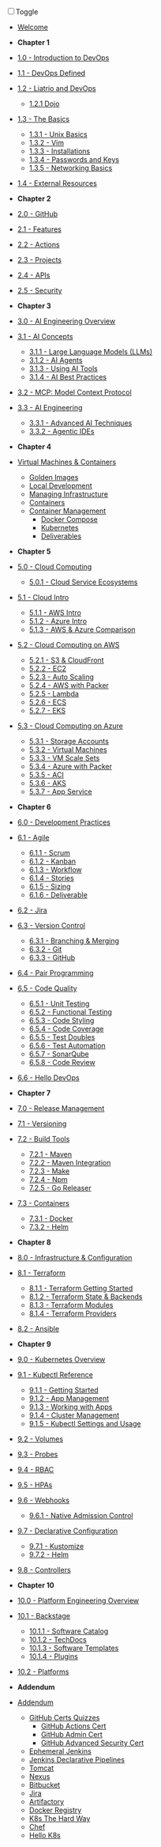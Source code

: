 <!-- docs/_sidebar.md -->

<div id="dark_mode"
  ><i class="fas fa-sun"></i
  ><input type="checkbox" id="dark_mode_switch" name="mode"
  ><label for="dark_mode_switch">Toggle</label
  ><i class="fas fa-moon"></i></div>

- [Welcome](/)

- **Chapter 1**

- [1.0 - Introduction to DevOps](1-introduction/1.0-overview.md)
- [1.1 - DevOps Defined](1-introduction/1.1-devops-defined.md)
- [1.2 - Liatrio and DevOps](1-introduction/1.2-liatrio-and-devops.md)
  - [1.2.1 Dojo](1-introduction/1.2.1-dojo.md)
- [1.3 - The Basics](1-introduction/1.3-basics.md)
  - [1.3.1 - Unix Basics](1-introduction/1.3.1-unix.md)
  - [1.3.2 - Vim](1-introduction/1.3.2-vim.md)
  - [1.3.3 - Installations](1-introduction/1.3.3-installations.md)
  - [1.3.4 - Passwords and Keys](1-introduction/1.3.4-passwords-and-keys.md)
  - [1.3.5 - Networking Basics](1-introduction/1.3.5-networking.md)
- [1.4 - External Resources](1-introduction/1.4-external-resources.md)

- **Chapter 2**

- [2.0 - GitHub](2-Github/2.0-overview.md)
- [2.1 - Features](2-Github/2.1-features.md)
- [2.2 - Actions](2-Github/2.2-Actions.md)
- [2.3 - Projects](2-Github/2.3-Projects.md)
- [2.4 - APIs](2-Github/2.4-APIs.md)
- [2.5 - Security](2-Github/2.5-Security.md)

- **Chapter 3**

- [3.0 - AI Engineering Overview](3-AI-Engineering/3.0-overview.md)
- [3.1 - AI Concepts](3-AI-Engineering/3.1-ai-concepts.md)
  - [3.1.1 - Large Language Models (LLMs)](3-AI-Engineering/3.1.1-llms.md)
  - [3.1.2 - AI Agents](3-AI-Engineering/3.1.2-ai-agents.md)
  - [3.1.3 - Using AI Tools](3-AI-Engineering/3.1.3-ai-tools.md)
  - [3.1.4 - AI Best Practices](3-AI-Engineering/3.1.4-ai-best-practices.md)
- [3.2 - MCP: Model Context Protocol](3-AI-Engineering/3.2-mcp.md)
- [3.3 - AI Engineering](3-AI-Engineering/3.3-best-practices.md)
  - [3.3.1 - Advanced AI Techniques](3-AI-Engineering/3.3.1-agentic-best-practices.md)
  - [3.3.2 - Agentic IDEs](3-AI-Engineering/3.3.2-agentic-ide.md)

- **Chapter 4**
- [Virtual Machines & Containers](/4-virtual-machines-containers/4.0-overview.md)
  - [Golden Images](/4-virtual-machines-containers/4.1-golden-images.md)
  - [Local Development](/4-virtual-machines-containers/4.2-local-development.md)
  - [Managing Infrastructure](/4-virtual-machines-containers/4.3-managing-infrastructure.md)
  - [Containers](/4-virtual-machines-containers/4.4-containers.md)
  - [Container Management](/4-virtual-machines-containers/4.5-container-management.md)
    - [Docker Compose](/4-virtual-machines-containers/4.5.1-docker-compose.md)
    - [Kubernetes](/4-virtual-machines-containers/4.5.2-kubernetes.md)
    - [Deliverables](/4-virtual-machines-containers/4.5.3-deliverables.md)

- **Chapter 5**
- [5.0 - Cloud Computing](5-cloud-computing/5.0-overview.md)
  - [5.0.1 - Cloud Service Ecosystems](5-cloud-computing/5.0.1-Cloud-Ecosystems.md)
- [5.1 - Cloud Intro](5-cloud-computing/5.1-cloud.md)
  - [5.1.1 - AWS Intro](5-cloud-computing/5.1.1-aws.md)
  - [5.1.2 - Azure Intro](5-cloud-computing/5.1.2-azure.md)
  - [5.1.3 - AWS & Azure Comparison](5-cloud-computing/5.1.3-azure-vs-aws.md)
- [5.2 - Cloud Computing on AWS](5-cloud-computing/5.2-overview.md)
  - [5.2.1 - S3 & CloudFront](5-cloud-computing/5.2.1-s3-cloudfront.md)
  - [5.2.2 - EC2](5-cloud-computing/5.2.2-ec2.md)
  - [5.2.3 - Auto Scaling](5-cloud-computing/5.2.3-auto-scaling.md)
  - [5.2.4 - AWS with Packer](5-cloud-computing/5.2.4-aws-packer.md)
  - [5.2.5 - Lambda](5-cloud-computing/5.2.5-lambda.md)
  - [5.2.6 - ECS](5-cloud-computing/5.2.6-ecs.md)
  - [5.2.7 - EKS](5-cloud-computing/5.2.7-eks.md)
- [5.3 - Cloud Computing on Azure](5-cloud-computing/5.3-overview.md)
  - [5.3.1 - Storage Accounts](5-cloud-computing/5.3.1-storage-accounts.md)
  - [5.3.2 - Virtual Machines](5-cloud-computing/5.3.2-virtual-machines.md)
  - [5.3.3 - VM Scale Sets](5-cloud-computing/5.3.3-vmss.md)
  - [5.3.4 - Azure with Packer](5-cloud-computing/5.3.4-az-packer.md)
  - [5.3.5 - ACI](5-cloud-computing/5.3.5-aci.md)
  - [5.3.6 - AKS](5-cloud-computing/5.3.6-aks.md)
  - [5.3.7 - App Service](5-cloud-computing/5.3.7-app-service.md)

- **Chapter 6**

- [6.0 - Development Practices](6-software-development-practices/6.0-overview.md)
- [6.1 - Agile](6-software-development-practices/6.1-overview.md)
  - [6.1.1 - Scrum](6-software-development-practices/6.1.1-scrum.md)
  - [6.1.2 - Kanban](6-software-development-practices/6.1.2-kanban.md)
  - [6.1.3 - Workflow](6-software-development-practices/6.1.3-workflow.md)
  - [6.1.4 - Stories](6-software-development-practices/6.1.4-stories.md)
  - [6.1.5 - Sizing](6-software-development-practices/6.1.5-sizing.md)
  - [6.1.6 - Deliverable](6-software-development-practices/6.1.6-deliverable.md)
- [6.2 - Jira](6-software-development-practices/6.2-jira.md)
- [6.3 - Version Control](6-software-development-practices/6.3-version-control.md)
  - [6.3.1 - Branching & Merging](6-software-development-practices/6.3.1-branching-merging.md)
  - [6.3.2 - Git](6-software-development-practices/6.3.2-git.md)
  - [6.3.3 - GitHub](6-software-development-practices/6.3.3-github.md)
- [6.4 - Pair Programming](6-software-development-practices/6.4-pairprogramming.md)
- [6.5 - Code Quality](6-software-development-practices/6.5-code-quality.md)
  - [6.5.1 - Unit Testing](6-software-development-practices/6.5.1-unit-testing.md)
  - [6.5.2 - Functional Testing](6-software-development-practices/6.5.2-functional-testing.md)
  - [6.5.3 - Code Styling](6-software-development-practices/6.5.3-code-styling.md)
  - [6.5.4 - Code Coverage](6-software-development-practices/6.5.4-code-coverage.md)
  - [6.5.5 - Test Doubles](6-software-development-practices/6.5.5-test-doubles.md)
  - [6.5.6 - Test Automation](6-software-development-practices/6.5.6-test-automation.md)
  - [6.5.7 - SonarQube](6-software-development-practices/6.5.7-sonarqube.md)
  - [6.5.8 - Code Review](6-software-development-practices/6.5.8-code-review.md)
- [6.6 - Hello DevOps](6-software-development-practices/6.6-hello-devops.md)

- **Chapter 7**

- [7.0 - Release Management](7-release-management/7.0-overview.md)
- [7.1 - Versioning](7-release-management/7.1-versioning.md)
- [7.2 - Build Tools](7-release-management/7.2-build-tools.md)
  - [7.2.1 - Maven](7-release-management/7.2.1-maven.md)
  - [7.2.2 - Maven Integration](7-release-management/7.2.2-maven-integration.md)
  - [7.2.3 - Make](7-release-management/7.2.3-make.md)
  - [7.2.4 - Npm](7-release-management/7.2.4-npm.md)
  - [7.2.5 - Go Releaser](7-release-management/7.2.5-go-releaser.md)
- [7.3 - Containers](7-release-management/7.3-containers.md)
  - [7.3.1 - Docker](7-release-management/7.3.1-docker.md)
  - [7.3.2 - Helm](7-release-management/7.3.2-helm.md)

- **Chapter 8**

- [8.0 - Infrastructure & Configuration](8-infrastructure-configuration-management/8.0-overview.md)
- [8.1 - Terraform](8-infrastructure-configuration-management/8.1-terraform)
  - [8.1.1 - Terraform Getting Started](8-infrastructure-configuration-management/8.1.1-terraform-getting-started.md)
  - [8.1.2 - Terraform State & Backends](8-infrastructure-configuration-management/8.1.2-terraform-backends.md)
  - [8.1.3 - Terraform Modules](8-infrastructure-configuration-management/8.1.3-terraform-modules.md)
  - [8.1.4 - Terraform Providers](8-infrastructure-configuration-management/8.1.4-terraform-providers.md)
- [8.2 - Ansible](8-infrastructure-configuration-management/8.2-ansible.md)

- **Chapter 9**
- [9.0 - Kubernetes Overview](9-kubernetes-container-orchestration/9.0-overview.md)
- [9.1 - Kubectl Reference](9-kubernetes-container-orchestration/9.1-kubectl-ref.md)
  - [9.1.1 - Getting Started](9-kubernetes-container-orchestration/9.1.1-getting-started.md)
  - [9.1.2 - App Management](9-kubernetes-container-orchestration/9.1.2-app-management.md)
  - [9.1.3 - Working with Apps](9-kubernetes-container-orchestration/9.1.3-working-with-apps.md)
  - [9.1.4 - Cluster Management](9-kubernetes-container-orchestration/9.1.4-cluster-management.md)
  - [9.1.5 - Kubectl Settings and Usage](9-kubernetes-container-orchestration/9.1.5-kubectl-settings-and-usage.md)
- [9.2 - Volumes](9-kubernetes-container-orchestration/9.2-volumes.md)
- [9.3 - Probes](9-kubernetes-container-orchestration/9.3-probes.md)
- [9.4 - RBAC](9-kubernetes-container-orchestration/9.4-rbac.md)
- [9.5 - HPAs](9-kubernetes-container-orchestration/9.5-hpas.md)
- [9.6 - Webhooks](9-kubernetes-container-orchestration/9.6-webhooks.md)
  - [9.6.1  - Native Admission Control](9-kubernetes-container-orchestration/9.6.1-validating-admission-policy.md)
- [9.7 - Declarative Configuration](9-kubernetes-container-orchestration/9.7-declarative-configuration.md)
  - [9.7.1 - Kustomize](9-kubernetes-container-orchestration/9.7.1-kustomize.md)
  - [9.7.2 - Helm](9-kubernetes-container-orchestration/9.7.2-helm.md)
- [9.8 - Controllers](9-kubernetes-container-orchestration/9.8-controllers.md)

- **Chapter 10**
- [10.0 - Platform Engineering Overview](10-platform-engineering/10.0-overview.md)
- [10.1 - Backstage](10-platform-engineering/10.1-backstage.md)
  - [10.1.1 - Software Catalog](10-platform-engineering/10.1.1-software-catalog.md)
  - [10.1.2 - TechDocs](10-platform-engineering/10.1.2-techdocs.md)
  - [10.1.3 - Software Templates](10-platform-engineering/10.1.3-software-templates.md)
  - [10.1.4 - Plugins](10-platform-engineering/10.1.4-plugins.md)
- [10.2 - Platforms](10-platform-engineering/10.2-platforms.md)

- **Addendum**

- [Addendum](addendum/addendum-overview.md)
  - [GitHub Certs Quizzes](addendum/github-certs-quizzes/github-certs-quizzes.md)
    - [GitHub Actions Cert](addendum/github-certs-quizzes/github-action-cert.md)
    - [GitHub Admin Cert](addendum/github-certs-quizzes/github-admin-cert.md)
    - [GitHub Advanced Security Cert](addendum/github-certs-quizzes/github-advanced-security-cert.md)
  - [Ephemeral Jenkins](addendum/ephemeral-jenkins.md)
  - [Jenkins Declarative Pipelines](addendum/jenkins-declarative-pipelines.md)
  - [Tomcat](addendum/tomcat.md)
  - [Nexus](addendum/nexus.md)
  - [Bitbucket](addendum/bitbucket.md)
  - [Jira](addendum/jira.md)
  - [Artifactory](addendum/artifactory.md)
  - [Docker Registry](addendum/docker-registry.md)
  - [K8s The Hard Way](addendum/k8s-the-hard-way.md)
  - [Chef](addendum/chef.md)
  - [Hello K8s](addendum/Hello-K8s.md)
